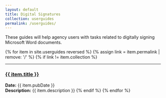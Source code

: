 ```yaml
---
layout: default
title: Digital Signatures
collection: userguides
permalink: /userguides/
---
```


These guides will help agency users with tasks related to digitally signing Microsoft Word documents.

{% for item in site.userguides reversed %}
  {% assign link = item.permalink | remove: '/' %}
  {% if link != item.collection %}
  <hr/>
  <h3><a href="{{site.baseurl}}/{{ item.permalink }}"  title="{{ item.title }}">{{ item.title }}</a></h3>
  <strong>Date:</strong> {{ item.pubDate }}<br />
  <strong>Description:</strong> {{ item.description }}
  {% endif %}
{% endfor %}
